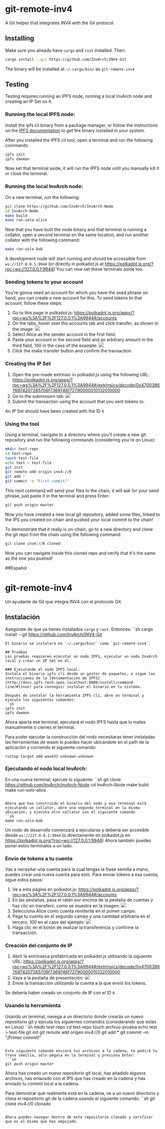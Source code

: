 # git-remote-inv4
A Git helper that integrates INV4 with the Git protocol.

## Installing
Make sure you already have `cargo` and `rust` installed. Then:
```sh
cargo install --git https://github.com/InvArch/INV4-Git
```
The binary will be installed at `~/.cargo/bin/` as `git-remote-inv4`

## Testing
Testing requires running an IPFS node, running a local InvArch node and creating an IP Set on it.

### Running the local IPFS node:
Install the ipfs cli binary from a package manager, or follow the instructions on the [IPFS documentation](http://docs.ipfs.tech.ipns.localhost:8080/install/command-line/#linux) to get the binary installed in your system.

After you installed the IPFS cli tool, open a terminal and run the following commands:
```sh
ipfs init
ipfs daemon
```
Now set that terminal aside, it will run the IPFS node until you manually kill it or close the terminal.


### Running the local InvArch node:
On a new terminal, run the following:
```sh
git clone https://github.com/InvArch/InvArch-Node
cd InvArch-Node
make build
make run-solo-alice
```

Now that you have built the node binary and that terminal is running a collator, open a second terminal on the same location, and run another collator with the following command:
```sh
make run-solo-bob
```

A development node will start running and should be accessible from `ws://127.0.0.1:9944` (or directly in polkadot.js at https://polkadot.js.org/?rpc=ws://127.0.0.1:9944)
You can now set these terminals aside too.

### Sending tokens to your account
You're gonna need an account for which you have the seed phrase on hand, you can create a new account for this.
To send tokens to that account, follow these steps:
1. Go to this page in polkadot.js: https://polkadot.js.org/apps/?rpc=ws%3A%2F%2F127.0.0.1%3A9944#/accounts
2. On the tabs, hover over the accounts tab and click transfer, as shown in the image: ![](images/tabs.png)
3. Select Alice as the sender account in the first field.
4. Paste your account in the second field and an arbitrary amount in the third field, 100 in the case of the example: ![](images/transfer.png)
5. Click the make transfer button and confirm the transaction.

### Creating the IP Set
1. Open the pre-made extrinsic in polkadot.js using the following URL: https://polkadot.js.org/apps/?rpc=ws%3A%2F%2F127.0.0.1%3A9944#/extrinsics/decode/0x470038676974207265706f7369746f72790000010132010000
2. Go to the submission tab: ![](images/submission_tab.png)
3. Submit the transaction using the account that you sent tokens to.

An IP Set should have been created with the ID `0`

### Using the tool
Using a terminal, navigate to a directory where you'll create a new git repository and run the following commands (considering you're on Linux):
 ```sh
mkdir test-repo
cd test-repo
touch test-file
echo test > test-file
git init
git remote add origin inv4://0
git add *
git commit -m "First commit!"
```

This next command will send your files to the chain, it will ask for your seed phrase, just paste it in the terminal and press Enter:
```sh
git push origin master
```

Now you have created a new local git repository, added some files, linked to the IPS you created on-chain and pushed your local commit to the chain!

To demonstrate that it really is on-chain, go to a new directory and clone the git repo from the chain using the following command:
```sh
git clone inv4://0 cloned
```

Now you can navigate inside this cloned repo and verify that it's the same as the one you pushed!

##Español
# git-remote-inv4
Un ayudante de Git que integra INV4 con el protocolo Git.

## Instalación
Asegúrate de que ya tienes instalados `cargo` y `rust`. Entonces:
``sh
cargo install --git https://github.com/InvArch/INV4-Git
```
El binario se instalará en `~/.cargo/bin/` como `git-remote-inv4`.

## Pruebas
Las pruebas requieren ejecutar un nodo IPFS, ejecutar un nodo InvArch local y crear un IP Set en él.

### Ejecutando el nodo IPFS local:
Instala el binario ipfs cli desde un gestor de paquetes, o sigue las instrucciones de la [documentación de IPFS](http://docs.ipfs.tech.ipns.localhost:8080/install/command-line/#linux) para conseguir instalar el binario en tu sistema.

Después de instalar la herramienta IPFS cli, abre un terminal y ejecuta los siguientes comandos:
``sh
ipfs init
ipfs daemon
```
Ahora aparta ese terminal, ejecutará el nodo IPFS hasta que lo mates manualmente o cierres el terminal.

Para poder ejecutar la construcción del nodo necesitaras tener instaladas las herramientas de wasm lo puedes hacer ubicándote en el path de la aplicación y corriendo el siguiente comando:
```
rustup target add wasm32-unknown-unknown
```

### Ejecutando el nodo local InvArch:
En una nueva terminal, ejecute lo siguiente:
``sh
git clone https://github.com/InvArch/InvArch-Node
cd InvArch-Node
make build
make run-solo-alice
```

Ahora que has construido el binario del nodo y esa terminal está ejecutando un collator, abre una segunda terminal en la misma ubicación, y ejecuta otro collator con el siguiente comando
``sh
make run-solo-bob
```

Un nodo de desarrollo comenzará a ejecutarse y debería ser accesible desde `ws://127.0.0.1:9944` (o directamente en polkadot.js en https://polkadot.js.org/?rpc=ws://127.0.0.1:9944)
Ahora también puedes poner estos terminales a un lado.

### Envío de tokens a tu cuenta
Vas a necesitar una cuenta para la cual tengas la frase semilla a mano, puedes crear una nueva cuenta para esto.
Para enviar tokens a esa cuenta, sigue estos pasos:
1. Ve a esta página en polkadot.js: https://polkadot.js.org/apps/?rpc=ws%3A%2F%2F127.0.0.1%3A9944#/accounts
2. En las pestañas, pasa el ratón por encima de la pestaña de cuentas y haz clic en transferir, como se muestra en la imagen: ![](images/tabs.png)
3. Selecciona Alice como cuenta remitente en el primer campo.
4. Pega tu cuenta en el segundo campo y una cantidad arbitraria en el tercero, 100 en el caso del ejemplo: ![](images/transfer.png)
5. Haga clic en el botón de realizar la transferencia y confirme la transacción.

### Creación del conjunto de IP
1. Abrir la extrínseca prefabricada en polkadot.js utilizando la siguiente URL: https://polkadot.js.org/apps/?rpc=ws%3A%2F%2F127.0.0.1%3A9944#/extrinsics/decode/0x470038676974207265706f7369746f72790000010132010000
2. Vaya a la pestaña de presentación: ![](images/submission_tab.png)
3. Envíe la transacción utilizando la cuenta a la que envió los tokens.

Se debería haber creado un conjunto de IP con el ID `0`.

### Usando la herramienta
Usando un terminal, navega a un directorio donde crearás un nuevo repositorio git y ejecuta los siguientes comandos (considerando que estás en Linux)
 ``sh
mkdir test-repo
cd test-repo
touch archivo-prueba
echo test > test-file
git init
git remote add origen inv4://0
git add *
git commit -m "¡Primer commit!"
```

Este siguiente comando enviará tus archivos a la cadena, te pedirá tu frase semilla, sólo pégala en la terminal y presiona Enter:
```sh
git push origin master
```

Ahora has creado un nuevo repositorio git local, has añadido algunos archivos, has enlazado con el IPS que has creado en la cadena y has enviado tu commit local a la cadena.

Para demostrar que realmente está en la cadena, ve a un nuevo directorio y clona el repositorio git de la cadena usando el siguiente comando:
``sh
git clone inv4://0 clonado
```

Ahora puedes navegar dentro de este repositorio clonado y verificar que es el mismo que has empujado.
